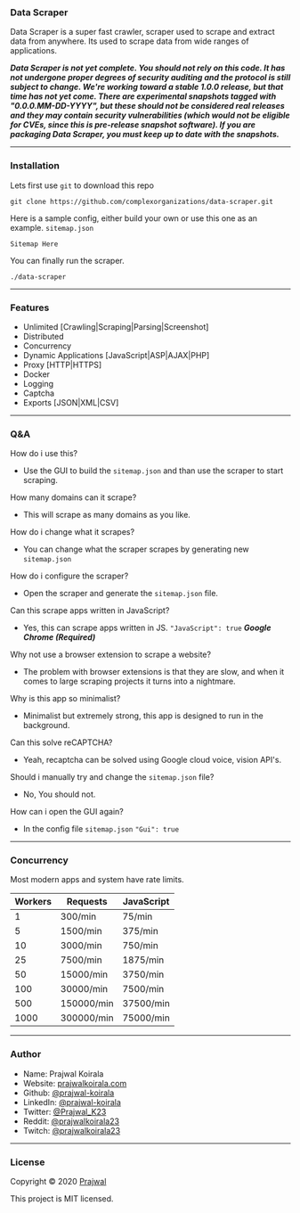 ### Data Scraper

Data Scraper is a super fast crawler, scraper used to scrape and extract data from anywhere. Its used to scrape data from wide ranges of applications.

***Data Scraper is not yet complete. You should not rely on this code. It has not undergone proper degrees of security auditing and the protocol is still subject to change. We're working toward a stable 1.0.0 release, but that time has not yet come. There are experimental snapshots tagged with "0.0.0.MM-DD-YYYY", but these should not be considered real releases and they may contain security vulnerabilities (which would not be eligible for CVEs, since this is pre-release snapshot software). If you are packaging Data Scraper, you must keep up to date with the snapshots.***

---
### Installation

Lets first use `git` to download this repo
```
git clone https://github.com/complexorganizations/data-scraper.git
```
Here is a sample config, either build your own or use this one as an example. `sitemap.json`
```
Sitemap Here
```
You can finally run the scraper.
```
./data-scraper
```

---
### Features
- Unlimited [Crawling|Scraping|Parsing|Screenshot]
- Distributed
- Concurrency
- Dynamic Applications [JavaScript|ASP|AJAX|PHP]
- Proxy [HTTP|HTTPS]
- Docker
- Logging
- Captcha
- Exports [JSON|XML|CSV]

---
### Q&A

How do i use this?
- Use the GUI to build the `sitemap.json` and than use the scraper to start scraping.

How many domains can it scrape?
- This will scrape as many domains as you like.

How do i change what it scrapes?
- You can change what the scraper scrapes by generating new `sitemap.json`

How do i configure the scraper?
- Open the scraper and generate the `sitemap.json` file. 

Can this scrape apps written in JavaScript?
- Yes, this can scrape apps written in JS. `"JavaScript": true` ***Google Chrome (Required)***

Why not use a browser extension to scrape a website?
- The problem with browser extensions is that they are slow, and when it comes to large scraping projects it turns into a nightmare.

Why is this app so minimalist?
- Minimalist but extremely strong, this app is designed to run in the background.

Can this solve reCAPTCHA?
- Yeah, recaptcha can be solved using Google cloud voice, vision API's.

Should i manually try and change the `sitemap.json` file?
- No, You should not.

How can i open the GUI again?
- In the config file `sitemap.json` `"Gui": true`
---
### Concurrency
Most modern apps and system have rate limits.

| Workers         | Requests           | JavaScript         |
| --------------  | ------------------ | ------------------ |
| 1               | 300/min            | 75/min             |
| 5               | 1500/min           | 375/min            |
| 10              | 3000/min           | 750/min            |
| 25              | 7500/min           | 1875/min           |
| 50              | 15000/min          | 3750/min           |
| 100             | 30000/min          | 7500/min           |
| 500             | 150000/min         | 37500/min          |
| 1000            | 300000/min         | 75000/min          |

---
### Author

* Name: Prajwal Koirala
* Website: [prajwalkoirala.com](https://www.prajwalkoirala.com)
* Github: [@prajwal-koirala](https://github.com/prajwal-koirala)
* LinkedIn: [@prajwal-koirala](https://www.linkedin.com/in/prajwal-koirala)
* Twitter: [@Prajwal_K23](https://twitter.com/Prajwal_K23)
* Reddit: [@prajwalkoirala23](https://www.reddit.com/user/prajwalkoirala23)
* Twitch: [@prajwalkoirala23](https://www.twitch.tv/prajwalkoirala23)

---
### License

Copyright © 2020 [Prajwal](https://github.com/prajwal-koirala)

This project is MIT licensed.
